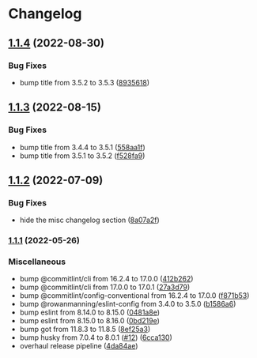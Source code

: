# Changelog

## [1.1.4](https://github.com/rowanmanning/minecraft-inventory-inspector/compare/v1.1.3...v1.1.4) (2022-08-30)


### Bug Fixes

* bump title from 3.5.2 to 3.5.3 ([8935618](https://github.com/rowanmanning/minecraft-inventory-inspector/commit/89356186e6fee1f1d2afb94ad231ff47993798bb))

## [1.1.3](https://github.com/rowanmanning/minecraft-inventory-inspector/compare/v1.1.2...v1.1.3) (2022-08-15)


### Bug Fixes

* bump title from 3.4.4 to 3.5.1 ([558aa1f](https://github.com/rowanmanning/minecraft-inventory-inspector/commit/558aa1f12261de175609cbd6fabb31e78363f2a6))
* bump title from 3.5.1 to 3.5.2 ([f528fa9](https://github.com/rowanmanning/minecraft-inventory-inspector/commit/f528fa92be11993b67a1935ae176e027e9db445b))

## [1.1.2](https://github.com/rowanmanning/minecraft-inventory-inspector/compare/v1.1.1...v1.1.2) (2022-07-09)


### Bug Fixes

* hide the misc changelog section ([8a07a2f](https://github.com/rowanmanning/minecraft-inventory-inspector/commit/8a07a2f03efac3fcdf718b5173d26ba639ee84ee))

### [1.1.1](https://github.com/rowanmanning/minecraft-inventory-inspector/compare/v1.1.0...v1.1.1) (2022-05-26)


### Miscellaneous

* bump @commitlint/cli from 16.2.4 to 17.0.0 ([412b262](https://github.com/rowanmanning/minecraft-inventory-inspector/commit/412b2629c4a200aa7a3ac76cf319388db830354d))
* bump @commitlint/cli from 17.0.0 to 17.0.1 ([27a3d79](https://github.com/rowanmanning/minecraft-inventory-inspector/commit/27a3d79a891e4d68728c300db23024f84e0b73c0))
* bump @commitlint/config-conventional from 16.2.4 to 17.0.0 ([f871b53](https://github.com/rowanmanning/minecraft-inventory-inspector/commit/f871b5341555137031cc01f89a7a16ca0e383c18))
* bump @rowanmanning/eslint-config from 3.4.0 to 3.5.0 ([b1586a6](https://github.com/rowanmanning/minecraft-inventory-inspector/commit/b1586a6e051011997dd71db788e5bdc60b827064))
* bump eslint from 8.14.0 to 8.15.0 ([0481a8e](https://github.com/rowanmanning/minecraft-inventory-inspector/commit/0481a8e2c346d36166825bf8c47afc61eaa3acb9))
* bump eslint from 8.15.0 to 8.16.0 ([0bd219e](https://github.com/rowanmanning/minecraft-inventory-inspector/commit/0bd219e73dc6498307bd3a262023556fa9f73d33))
* bump got from 11.8.3 to 11.8.5 ([8ef25a3](https://github.com/rowanmanning/minecraft-inventory-inspector/commit/8ef25a3c74b29ca289a8c6105629a9d7c68bdfd4))
* bump husky from 7.0.4 to 8.0.1 ([#12](https://github.com/rowanmanning/minecraft-inventory-inspector/issues/12)) ([6cca130](https://github.com/rowanmanning/minecraft-inventory-inspector/commit/6cca130840e1ca6887be6ac734302f5d762bf722))
* overhaul release pipeline ([4da84ae](https://github.com/rowanmanning/minecraft-inventory-inspector/commit/4da84aee17a7cf21b3f38a5451e43f3e5cf76553))

